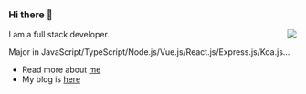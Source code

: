 ### Hi there 👋

<img align="right" src="https://github-readme-stats.vercel.app/api?username=shadowings-zy&show_icons=true&icon_color=0366d6&text_color=24292e&bg_color=ffffff&hide_title=true" />

I am a full stack developer. 

Major in JavaScript/TypeScript/Node.js/Vue.js/React.js/Express.js/Koa.js...

- Read more about [me](http://www.shadowingszy.top)
- My blog is [here](https://blog.csdn.net/u011748319)
